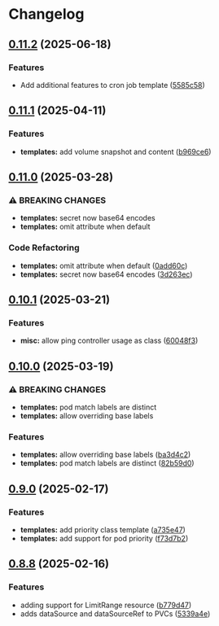 # Changelog

## [0.11.2](https://github.com/jgnagy/metatron/compare/metatron/v0.11.1...metatron/v0.11.2) (2025-06-18)


### Features

* Add additional features to cron job template ([5585c58](https://github.com/jgnagy/metatron/commit/5585c58148ce45c222a58b50a420979d4ae672cb))

## [0.11.1](https://github.com/jgnagy/metatron/compare/metatron/v0.11.0...metatron/v0.11.1) (2025-04-11)


### Features

* **templates:** add volume snapshot and content ([b969ce6](https://github.com/jgnagy/metatron/commit/b969ce6dc93503eb08c15d72356691acf88f7db9))

## [0.11.0](https://github.com/jgnagy/metatron/compare/metatron/v0.10.1...metatron/v0.11.0) (2025-03-28)


### ⚠ BREAKING CHANGES

* **templates:** secret now base64 encodes
* **templates:** omit attribute when default

### Code Refactoring

* **templates:** omit attribute when default ([0add60c](https://github.com/jgnagy/metatron/commit/0add60c5ef9faca5e1c7be050415ef3a1f15227b))
* **templates:** secret now base64 encodes ([3d263ec](https://github.com/jgnagy/metatron/commit/3d263ec85b9d7e87b987c2fcf4c6fc9664eb84d6))

## [0.10.1](https://github.com/jgnagy/metatron/compare/metatron/v0.10.0...metatron/v0.10.1) (2025-03-21)


### Features

* **misc:** allow ping controller usage as class ([60048f3](https://github.com/jgnagy/metatron/commit/60048f3905959bf4193254e9e3f3800298cbc494))

## [0.10.0](https://github.com/jgnagy/metatron/compare/metatron/v0.9.0...metatron/v0.10.0) (2025-03-19)


### ⚠ BREAKING CHANGES

* **templates:** pod match labels are distinct
* **templates:** allow overriding base labels

### Features

* **templates:** allow overriding base labels ([ba3d4c2](https://github.com/jgnagy/metatron/commit/ba3d4c2813518a5b9bb845700656b2ce67321369))
* **templates:** pod match labels are distinct ([82b59d0](https://github.com/jgnagy/metatron/commit/82b59d0d93cbf1c4423895f20351e2b73d6057e0))

## [0.9.0](https://github.com/jgnagy/metatron/compare/metatron-v0.8.8...metatron/v0.9.0) (2025-02-17)


### Features

* **templates:** add priority class template ([a735e47](https://github.com/jgnagy/metatron/commit/a735e470d0a2f5c7c471ec95a7559cbbe8349268))
* **templates:** add support for pod priority ([f73d7b2](https://github.com/jgnagy/metatron/commit/f73d7b293c26eb0b5e2f65212c87a32b701b2151))

## [0.8.8](https://github.com/jgnagy/metatron/compare/v0.8.2...v0.8.8) (2025-02-16)


### Features

* adding support for LimitRange resource ([b779d47](https://github.com/jgnagy/metatron/commit/b779d4764ccf5b0e687ff328e69808ae12ff3c30))
* adds dataSource and dataSourceRef to PVCs ([5339a4e](https://github.com/jgnagy/metatron/commit/5339a4ea732695530814e281f6d0ae2de3e7889d))
